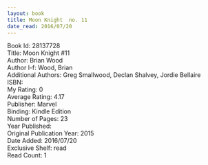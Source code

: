```yaml
---
layout: book
title: Moon Knight  no. 11
date_read: 2016/07/20
---
```


Book Id: 28137728<br />
Title: Moon Knight #11<br />
Author: Brian Wood<br />
Author l-f: Wood, Brian<br />
Additional Authors: Greg Smallwood, Declan Shalvey, Jordie Bellaire<br />
ISBN: <br />
My Rating: 0<br />
Average Rating: 4.17<br />
Publisher: Marvel<br />
Binding: Kindle Edition<br />
Number of Pages: 23<br />
Year Published: <br />
Original Publication Year: 2015<br />
Date Added: 2016/07/20<br />
Exclusive Shelf: read<br />
Read Count: 1<br />


